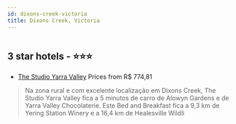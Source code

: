 ```yaml
---
id: dixons-creek-victoria
title: Dixons Creek, Victoria
---
```


<center><img src="https://i.travelapi.com/hotels/28000000/27300000/27296700/27296617/57b29532_z.jpg" alt="" /></center>


##  3 star hotels - ⭐️⭐️⭐️

-    [The Studio Yarra Valley](https://www.hurb.com/br/aud/https://www.hurb.com/br/hotels/dixons-creek/the-studio-yarra-valley-HT-4C66?cmp=18055) Prices from R$ 774,81
   > Na zona rural e com excelente localização em Dixons Creek, The Studio Yarra Valley fica a 5 minutos de carro de Alowyn Gardens e de Yarra Valley Chocolaterie.  Este Bed and Breakfast fica a 9,3 km de Yering Station Winery e a 16,4 km de Healesville Wildli

